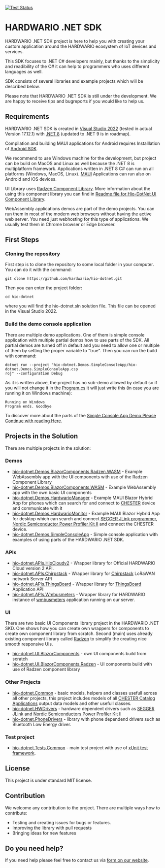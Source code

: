 [![Test Status](https://github.com/hardwario/hio-dotnet/actions/workflows/dotnet.yml/badge.svg)](https://github.com/username/hio-dotnet/actions)

# HARDWARIO .NET SDK

HARDWARIO .NET SDK project is here to help you with creating your custom application around the HARDWARIO ecosystem of IoT devices and services. 

This SDK focuses to .NET C# developers mainly, but thanks to the simplicity and readibility of the C# it can help to programmers who uses different languages as well. 

SDK consists of several libraries and example projects which will be described below. 

Please note that HARDWARIO .NET SDK is still under the development. We are happy to receive tips and bugreports if you would like to help us.

## Requirements

HARDWARIO .NET SDK is created in [Visual Studio 2022](https://visualstudio.microsoft.com/vs/) (tested in actual Version 17.12.1) with [.NET 8](https://dotnet.microsoft.com/en-us/download/dotnet/8.0) (updated to .NET 9 is in roadmap). 

Compilation and building MAUI applications for Android requires Installlation of [Android SDK](https://visualstudio.microsoft.com/vs/android/).

We recommend to use Windows machine for the development, but project can be build on MacOS and Linux as well because the .NET 8 is multiplatform framework. Applications written in .NET 8 C# can run on all platforms (Windows, MacOS, Linux). [MAUI](https://dotnet.microsoft.com/en-us/apps/maui) Applications can run also on Android and iOS devices.

UI Library uses [Radzen Component Library](https://blazor.radzen.com/?theme=material3). More information about the using this component library you can find in [Readme file for Hio-DotNet UI Component Library](./hio-dotnet.UI.BlazorComponents.Radzen/README.md).

WebAssembly applications demos are part of the demo projects. You can run them in most of the modern web browsers without having the active web server. You need just webhosting for this type of applications. We usually test them in Chrome browser or Edge browser.

## First Steps

### Cloning the repository

First step is to clone the repository to some local folder in your computer. You can do it with the command:
```
git clone https://github.com/hardwario/hio-dotnet.git
```

Then you can enter the project folder:

```
cd hio-dotnet
```
where you will find the hio-dotnet.sln solution file. This file can be opened in the Visual Studio 2022.

### Build the demo console application

There are multiple demo applications. One of them is simple console application with multiple partial demos how to use parts of the SDK. All partial demos are turned off in default and you need to allow one or multiple of them by setting the proper variable to "true". Then you can run the build with command:

```
dotnet run --project "hio-dotnet.Demos.SimpleConsoleApp/hio-dotnet.Demos.SimpleConsoleApp.csp
roj" --configuration Debug
```

As it is written above, the project has no sub-demo allowed by default so if you will not change it in the [Program.cs](/hio-dotnet.Demos.SimpleConsoleApp/Program.cs) it will just write this (in case you are running it on Windows machine):

```
Running on Windows
Program ends. Goodbye
```

To discover more about the parts of the [Simple Console App Demo Please Continue with reading Here](/hio-dotnet.Demos.SimpleConsoleApp/).

## Projects in the Solution

There are multiple projects in the solution:

### Demos

- [hio-dotnet.Demos.BlazorComponents.Radzen.WASM](./hio-dotnet.Demos.BlazorComponents.Radzen.WASM/) - Example WebAssembly app with the UI components with use of the Radzen Component Library
- [hio-dotnet.Demos.BlazorComponents.WASM](./hio-dotnet.Demos.BlazorComponents.WASM/) - Example WebAssembly app with the own basic UI components
- [hio-dotnet.Demos.HardwarioManager](./hio-dotnet.Demos.HardwarioManager/) - Example MAUI Blazor Hybrid App for phones which can search for and connect to [CHESTER]() device and communicate with it
- [hio-dotnet.Demos.HardwarioMonitor](./hio-dotnet.Demos.HardwarioMonitor/) - Example MAUI Blazor Hybrid App for desktop which can search and connect [SEGGER JLink programmer](https://www.segger.com/downloads/jlink/), [Nordic Semiconductor Power Profiler Kit II](https://www.nordicsemi.com/Products/Development-hardware/Power-Profiler-Kit-2) and connect the CHESTER device.
- [hio-dotnet.Demos.SimpleConsoleApp](./hio-dotnet.Demos.SimpleConsoleApp/) - Simple console application with examples of using parts of the HARDWARIO .NET SDK.

### APIs

- [hio-dotnet.APIs.HioCloudv2](./hio-dotnet.APIs.HioCloudv2/) - Wrapper library for Official HARDWARIO Cloud version 2 API. 
- [hio-dotnet.APIs.Chirpstack](./hio-dotnet.APIs.Chirpstack/) - Wrapper library for [Chirpstack](https://www.chirpstack.io/) LoRaWAN network Server API
- [hio-dotnet.APIs.ThingsBoard](./hio-dotnet.APIs.ThingsBoard/) - Wrapper library for [ThingsBoard](https://thingsboard.io/) Application API
- [hio-dotnet.APIs.Wmbusmeters](./hio-dotnet.APIs.Wmbusmeters/) - Wrapper library for HARDWARIO instance of [wmbusmeters](https://github.com/wmbusmeters/wmbusmeters) application running on our server.

### UI

There are two basic UI Components library project in the HARDWARIO .NET SKD. One shows how you can create own wrappers for components to create own component library from scratch. Second (main) uses already existing component library called [Radzen](https://blazor.radzen.com/?theme=material3) to simplify the creating nice smooth responsive UIs.

- [hio-dotnet.UI.BlazorComponents](./hio-dotnet.UI.BlazorComponents/) - own UI components build from scratch
- [hio-dotnet.UI.BlazorComponents.Radzen](./hio-dotnet.UI.BlazorComponents.Radzen/) - UI components build with use of Radzen component library

### Other Projects

- [hio-dotnet.Common](./hio-dotnet.Common/) - basic models, helpers and classes usefull across all other projects, this project includes models of all [CHESTER Catalog Applications](https://www.hardwario.com/chester/catalog-applications) output data models and other usefull classes.
- [hio-dotnet.HWDrivers](./hio-dotnet.HWDrivers/) - hardware dependent drivers such as [SEGGER JLink](https://www.segger.com/downloads/jlink/) and [Nordic Semiconductors Power Profiler Kit II](https://www.nordicsemi.com/Products/Development-hardware/Power-Profiler-Kit-2)
- [hio-dotnet.PhoneDrivers](./hio-dotnet.PhoneDrivers/) - library with phone dependend drivers such as Bluetooth Low Energy driver.

### Test project

- [hio-dotnet.Tests.Common](./hio-dotnet.Tests.Common/) - main test project with use of [xUnit test framework](https://xunit.net/docs/getting-started/v2/netfx/visual-studio).

## License

This project is under standard MIT license.

## Contribution

We welcome any contribution to the project. There are multiple ways how to contribute:

- Testing and creating issues for bugs or features. 
- Improving the library with pull requests
- Bringing ideas for new features

## Do you need help?

If you need help please feel free to contact us via [form on our website](https://www.hardwario.com/contact).